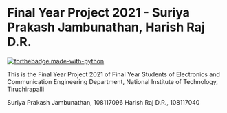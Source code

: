 # Final Year Project 2021 - Suriya Prakash Jambunathan, Harish Raj D.R.
[![forthebadge made-with-python](https://ForTheBadge.com/images/badges/made-with-python.svg)](https://www.python.org/)

This is the Final Year Project 2021 of Final Year Students of Electronics and Communication Engineering Department, National Institute of Technology, Tiruchirapalli

Suriya Prakash Jambunathan, 108117096
Harish Raj D.R., 108117040






